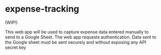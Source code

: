 # expense-tracking
(WIP!)

This web app will be used to capture expense data entered manually to send to a Google Sheet.
The web app requests authentication.
Data sent to the Google sheet must be sent securely and without exposing any API secret key
